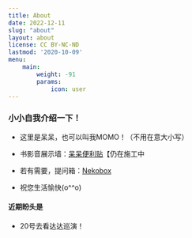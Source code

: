 ```yaml
---
title: About
date: 2022-12-11
slug: "about"
layout: about
license: CC BY-NC-ND
lastmod: '2020-10-09'
menu:
    main: 
        weight: -91
        params:
            icon: user
---
```

<style>
.article-header {
    display: none;
  }
.article-footer {
	display: none;
  }

</style>

### 小小自我介绍一下！

- 这里是呆呆，也可以叫我MOMO！（不用在意大小写）

- 书影音展示墙：[呆呆便利贴](https://clear0804-docsify.vercel.app/#/)【仍在施工中

- 若有需要，提问箱：[Nekobox](https://box.n3ko.co/_/clear0804)

- 祝您生活愉快(o^^o)


#### 近期盼头是

- 20号去看达达巡演！




